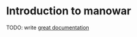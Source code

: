 # Introduction to manowar

TODO: write [great documentation](http://jacobian.org/writing/what-to-write/)
